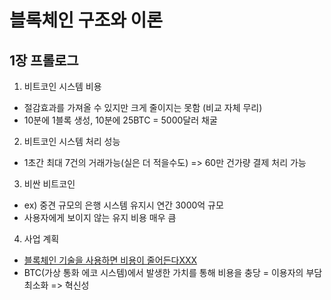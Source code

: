 # 블록체인 구조와 이론
## 1장 프롤로그
1. 비트코인 시스템 비용
  - 절감효과를 가져올 수 있지만 크게 줄이지는 못함 (비교 자체 무리)
  - 10분에 1블록 생성, 10분에 25BTC = 5000달러 채굴

2. 비트코인 시스템 처리 성능
  - 1초간 최대 7건의 거래가능(실은 더 적을수도) => 60만 건가량 결제 처리 가능

3. 비싼 비트코인
  - ex) 중견 규모의 은행 시스템 유지시 연간 3000억 규모
  - 사용자에게 보이지 않는 유지 비용 매우 큼

4. 사업 계획
  - <u> 블록체인 기술을 사용하면 비용이 줄어든다XXX </u>
  - BTC(가상 통화 에코 시스템)에서 발생한 가치를 통해 비용을 충당 = 이용자의 부담 최소화 => 혁신성
